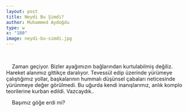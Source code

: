```yaml
---
layout: post
title: Neydi Bu Şimdi?
author: Muhammed Aydoğdu
type: w
x: "180"
image: neydi-bu-simdi.jpg
---
```

<br/>

&nbsp;&nbsp;&nbsp;&nbsp;Zaman geçiyor. Bizler ayağımızın bağlarından kurtulabilmiş değiliz. Hareket alanımız gittikçe daralıyor. Tevessül edip üzerinde yürümeye çalıştığımız yollar, başkalarının hummalı düşünsel çabaları neticesinde yürünmeye değer görülmedi. Bu uğurda kendi inanışlarımız, anlık komplo teorilerine kurban edildi. Vazcaydık.. 

&nbsp;&nbsp;&nbsp;&nbsp;Başımız göğe erdi mi?
